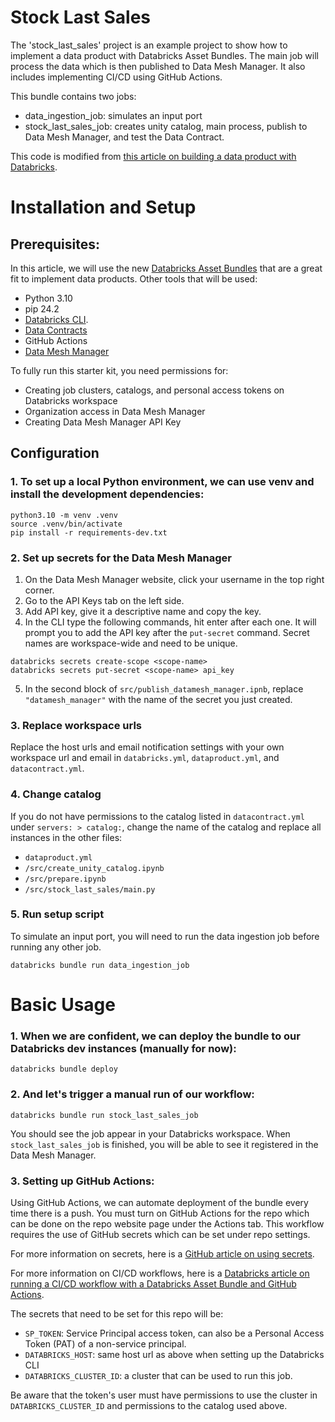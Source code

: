 # Stock Last Sales

The 'stock_last_sales' project is an example project to show how to implement a data product with Databricks Asset Bundles. The main job will process the data which is then published to Data Mesh Manager. It also includes implementing CI/CD using GitHub Actions. 

This bundle contains two jobs:
  - data_ingestion_job: simulates an input port
  - stock_last_sales_job: creates unity catalog, main process, publish to Data Mesh Manager, and test the Data Contract.

This code is modified from [this article on building a data product with Databricks](https://www.datamesh-architecture.com/howto/build-a-dataproduct-with-databricks).

# Installation and Setup 
## Prerequisites:
In this article, we will use the new [Databricks Asset Bundles](https://docs.databricks.com/en/dev-tools/bundles/index.html) that are a great fit to implement data products.
Other tools that will be used:
  - Python 3.10
  - pip 24.2 
  - [Databricks CLI](https://docs.databricks.com/en/dev-tools/cli/tutorial.html).
  - [Data Contracts](https://cli.datacontract.com/)
  - GitHub Actions
  - [Data Mesh Manager](https://datamesh-manager.com/)

To fully run this starter kit, you need permissions for:
  - Creating job clusters, catalogs, and personal access tokens on Databricks workspace
  - Organization access in Data Mesh Manager
  - Creating Data Mesh Manager API Key

## Configuration

### 1. To set up a local Python environment, we can use venv and install the development dependencies:
```
python3.10 -m venv .venv
source .venv/bin/activate
pip install -r requirements-dev.txt
```

### 2. Set up secrets for the Data Mesh Manager
  1. On the Data Mesh Manager website, click your username in the top right corner.
  2. Go to the API Keys tab on the left side.
  3. Add API key, give it a descriptive name and copy the key.
  4. In the CLI type the following commands, hit enter after each one. It will prompt you to add the API key after the `put-secret` command. Secret names are workspace-wide and need to be unique.

```
databricks secrets create-scope <scope-name>
databricks secrets put-secret <scope-name> api_key
```
  5. In the second block of `src/publish_datamesh_manager.ipnb`, replace `"datamesh_manager"` with the name of the secret you just created.
### 3. Replace workspace urls
Replace the host urls and email notification settings with your own workspace url and email in `databricks.yml`, `dataproduct.yml`, and `datacontract.yml`.

### 4. Change catalog 
If you do not have permissions to the catalog listed in `datacontract.yml` under `servers: > catalog:`, change the name of the catalog and replace all instances in the other files:
  - `dataproduct.yml`
  - `/src/create_unity_catalog.ipynb`
  - `/src/prepare.ipynb`
  - `/src/stock_last_sales/main.py`

### 5. Run setup script
To simulate an input port, you will need to run the data ingestion job before running any other job.

```
databricks bundle run data_ingestion_job
```
# Basic Usage
### 1. When we are confident, we can deploy the bundle to our Databricks dev instances (manually for now):

```
databricks bundle deploy
```

### 2. And let's trigger a manual run of our workflow:
```
databricks bundle run stock_last_sales_job
```
You should see the job appear in your Databricks workspace. When `stock_last_sales_job` is finished, you will be able to see it registered in the Data Mesh Manager.

### 3. Setting up GitHub Actions:
Using GitHub Actions, we can automate deployment of the bundle every time there is a push. You must turn on GitHub Actions for the repo which can be done on the repo website page under the Actions tab. This workflow requires the use of GitHub secrets which can be set under repo settings. 

For more information on secrets, here is a [GitHub article on using secrets](https://docs.github.com/en/actions/security-guides/using-secrets-in-github-actions). 

For more information on CI/CD workflows, here is a [Databricks article on running a CI/CD workflow with a Databricks Asset Bundle and GitHub Actions](https://docs.databricks.com/en/dev-tools/bundles/ci-cd.html).

The secrets that need to be set for this repo will be:
  - `SP_TOKEN`: Service Principal access token, can also be a Personal Access Token (PAT) of a non-service principal.
  - `DATABRICKS_HOST`: same host url as above when setting up the Databricks CLI
  - `DATABRICKS_CLUSTER_ID`: a cluster that can be used to run this job.

Be aware that the token's user must have permissions to use the cluster in `DATABRICKS_CLUSTER_ID` and permissions to the catalog used above.



